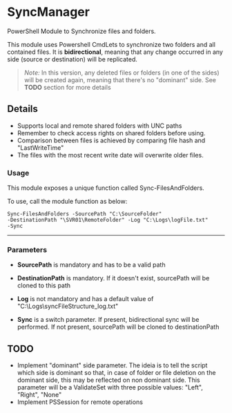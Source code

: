 # SyncManager
PowerShell Module to Synchronize files and folders.

This module uses Powershell CmdLets to synchronize two folders and all contained files.
It is **bidirectional**, meaning that any change occurred in any side (source or destination) will be replicated.

>*Note:* In this version, any deleted files or folders (in one of the sides) will be created again, 
meaning that there's no "dominant" side. See **TODO** section for more details

## Details
- Supports local and remote shared folders with UNC paths
- Remember to check access rights on shared folders before using.
- Comparison between files is achieved by comparing file hash and "LastWriteTime"
- The files with the most recent write date will overwrite older files.

### Usage
This module exposes a unique function called Sync-FilesAndFolders.

To use, call the module function as below:

<code>Sync-FilesAndFolders -SourcePath "C:\SourceFolder" -DestinationPath "\\SVR01\RemoteFolder" -Log "C:\Logs\logFile.txt" -Sync</code>

- - -
### Parameters
- **SourcePath** is mandatory and has to be a valid path

- **DestinationPath** is mandatory. If it doesn't exist, sourcePath will be cloned to this path

- **Log** is not mandatory and has a default value of "C:\Logs\syncFileStructure_log.txt"

- **Sync** is a switch parameter. If present, bidirectional sync will be performed. If not present, sourcePath will be cloned to destinationPath

## TODO

- Implement "dominant" side parameter. The ideia is to tell the script which side is dominant so that, in case of folder 
or file deletion on the dominant side, this may be reflected on non dominant side. This parameter will be a ValidateSet with 
three possible values: "Left", "Right", "None"
- Implement PSSession for remote operations
